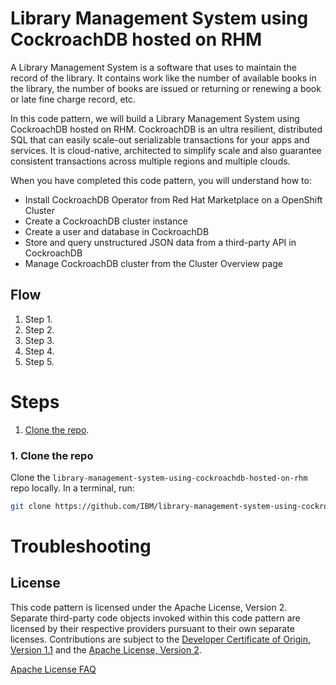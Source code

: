 
# Library Management System using CockroachDB hosted on RHM

A Library Management System is a software that uses to maintain the record of the library. It contains work like the number of available books in the library, the number of books are issued or returning or renewing a book or late fine charge record, etc.

In this code pattern, we will build a Library Management System using CockroachDB hosted on RHM. CockroachDB is an ultra resilient, distributed SQL that can easily scale-out serializable transactions for your apps and services. It is cloud-native, architected to simplify scale and also guarantee consistent transactions across multiple regions and multiple clouds.

When you have completed this code pattern, you will understand how to:

* Install CockroachDB Operator from Red Hat Marketplace on a OpenShift Cluster
* Create a CockroachDB cluster instance
* Create a user and database in CockroachDB
* Store and query unstructured JSON data from a third-party API in CockroachDB
* Manage CockroachDB cluster from the Cluster Overview page

<!--Optionally, add flow steps based on the architecture diagram-->
## Flow

1. Step 1.
2. Step 2.
3. Step 3.
4. Step 4.
5. Step 5.

# Steps

1. [Clone the repo](#1-clone-the-repo).


### 1. Clone the repo

Clone the `library-management-system-using-cockroachdb-hosted-on-rhm` repo locally. In a terminal, run:

```bash
git clone https://github.com/IBM/library-management-system-using-cockroachdb-hosted-on-rhm
```

# Troubleshooting

<!-- keep this -->
## License

This code pattern is licensed under the Apache License, Version 2. Separate third-party code objects invoked within this code pattern are licensed by their respective providers pursuant to their own separate licenses. Contributions are subject to the [Developer Certificate of Origin, Version 1.1](https://developercertificate.org/) and the [Apache License, Version 2](https://www.apache.org/licenses/LICENSE-2.0.txt).

[Apache License FAQ](https://www.apache.org/foundation/license-faq.html#WhatDoesItMEAN)
